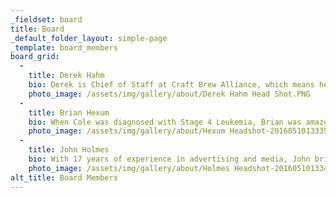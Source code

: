 ```yaml
---
_fieldset: board
title: Board
_default_folder_layout: simple-page
_template: board_members
board_grid:
  - 
    title: Derek Hahm
    bio: Derek is Chief of Staff at Craft Brew Alliance, which means he’s one of the guys you thank whenever you sip one of your favorite beers, like Red Hook, Widmer Hefe, and Kona. Even though CBA is now the fifth largest brewery in the nation, Derek works hard to maintain close ties to the local community, giving back whenever he can. It is this commitment to others that makes him such a valued board member of Team Cole.
    photo_image: /assets/img/gallery/about/Derek Hahm Head Shot.PNG
  - 
    title: Brian Hexum
    bio: When Cole was diagnosed with Stage 4 Leukemia, Brian was amazed at how the community rallied behind his family, helping out however and whenever they could. He knows firsthand the harsh reality of caring for a child with cancer. So as board member of Team Cole, he wants other parents to know they don’t have to face it alone. His day job, however, is Business Director at Larger Thank Life. You can see their latest high quality graphics and prints throughout the city of Portland, including many Trimet buses and trains.
    photo_image: /assets/img/gallery/about/Hexum Headshot-20160510133358.PNG
  - 
    title: John Holmes
    bio: With 17 years of experience in advertising and media, John brings considerable marketing expertise to Team Cole. His digital ad agency, Sq1 handles all of our marketing efforts, bringing greater levels of awareness to everything we do. A philanthropist at heart, John continues to give his 110% in promoting Team Cole, hosting fundraisers and benefits whenever he isn’t busy winning new clients.
    photo_image: /assets/img/gallery/about/Holmes Headshot-20160510133436.jpg
alt_title: Board Members
---
```

